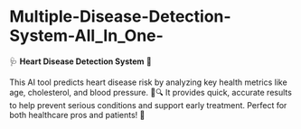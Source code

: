 # Multiple-Disease-Detection-System-All_In_One-
🩺 **Heart Disease Detection System** 💓  

This AI tool predicts heart disease risk by analyzing key health metrics like age, cholesterol, and blood pressure. 🧠🔍 It provides quick, accurate results to help prevent serious conditions and support early treatment. Perfect for both healthcare pros and patients! 🌟
